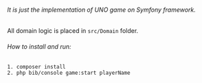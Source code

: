 ###### It is just the implementation of UNO game on Symfony framework.

All domain logic is placed in
`src/Domain` folder.

###### How to install and run:

~~~~
1. composer install
2. php bib/console game:start playerName
~~~~